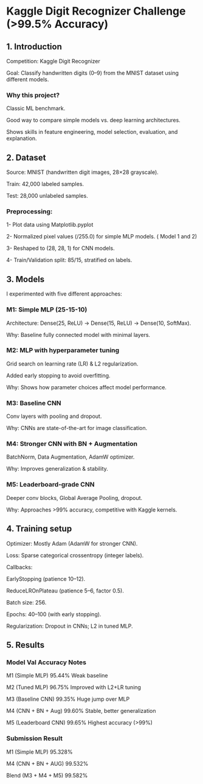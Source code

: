 # Kaggle Digit Recognizer Challenge (>99.5% Accuracy)
## 1. Introduction

Competition: Kaggle Digit Recognizer

Goal: Classify handwritten digits (0–9) from the MNIST dataset using different models.

### Why this project?

Classic ML benchmark.

Good way to compare simple models vs. deep learning architectures.

Shows skills in feature engineering, model selection, evaluation, and explanation.

## 2. Dataset

Source: MNIST (handwritten digit images, 28×28 grayscale).

Train: 42,000 labeled samples.

Test: 28,000 unlabeled samples.

### Preprocessing:

1- Plot data using Matplotlib.pyplot

2- Normalized pixel values (/255.0) for simple MLP models. ( Model 1 and 2)

3- Reshaped to (28, 28, 1) for CNN models.

4- Train/Validation split: 85/15, stratified on labels.

## 3. Models

I experimented with five different approaches:

### M1: Simple MLP (25-15-10)

Architecture: Dense(25, ReLU) -> Dense(15, ReLU) -> Dense(10, SoftMax).

Why: Baseline fully connected model with minimal layers.

### M2: MLP with hyperparameter tuning

Grid search on learning rate (LR) & L2 regularization.

Added early stopping to avoid overfitting.

Why: Shows how parameter choices affect model performance.

### M3: Baseline CNN

Conv layers with pooling and dropout.

Why: CNNs are state-of-the-art for image classification.

### M4: Stronger CNN with BN + Augmentation

BatchNorm, Data Augmentation, AdamW optimizer.

Why: Improves generalization & stability.

### M5: Leaderboard-grade CNN

Deeper conv blocks, Global Average Pooling, dropout.

Why: Approaches >99% accuracy, competitive with Kaggle kernels.

## 4. Training setup

Optimizer: Mostly Adam (AdamW for stronger CNN).

Loss: Sparse categorical crossentropy (integer labels).

Callbacks:

EarlyStopping (patience 10–12).

ReduceLROnPlateau (patience 5–6, factor 0.5).

Batch size: 256.

Epochs: 40–100 (with early stopping).

Regularization: Dropout in CNNs; L2 in tuned MLP.

## 5. Results

### Model	Val Accuracy	Notes

M1 (Simple MLP)	95.44%	Weak baseline

M2 (Tuned MLP)	96.75%	Improved with L2+LR tuning

M3 (Baseline CNN)	99.35%	Huge jump over MLP

M4 (CNN + BN + Aug)	99.60%	Stable, better generalization

M5 (Leaderboard CNN)	99.65%	Highest accuracy (>99%)

### Submission Result

M1 (Simple MLP) 95.328%

M4 (CNN + BN + AUG) 99.532%

Blend (M3 + M4 + M5) 99.582%
